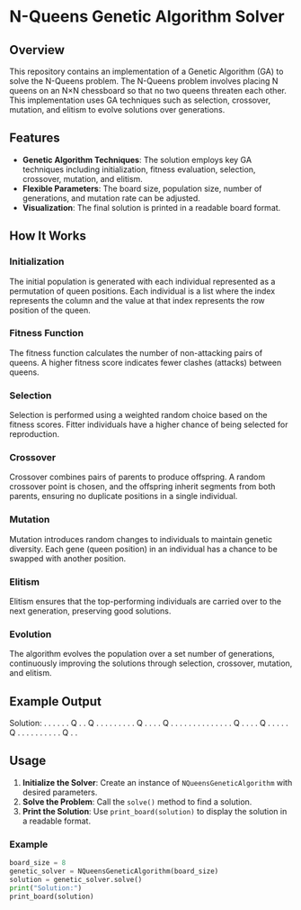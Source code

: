 # N-Queens Genetic Algorithm Solver

## Overview

This repository contains an implementation of a Genetic Algorithm (GA) to solve the N-Queens problem. The N-Queens problem involves placing N queens on an N×N chessboard so that no two queens threaten each other. This implementation uses GA techniques such as selection, crossover, mutation, and elitism to evolve solutions over generations.

## Features

- **Genetic Algorithm Techniques**: The solution employs key GA techniques including initialization, fitness evaluation, selection, crossover, mutation, and elitism.
- **Flexible Parameters**: The board size, population size, number of generations, and mutation rate can be adjusted.
- **Visualization**: The final solution is printed in a readable board format.

## How It Works

### Initialization

The initial population is generated with each individual represented as a permutation of queen positions. Each individual is a list where the index represents the column and the value at that index represents the row position of the queen.

### Fitness Function

The fitness function calculates the number of non-attacking pairs of queens. A higher fitness score indicates fewer clashes (attacks) between queens.

### Selection

Selection is performed using a weighted random choice based on the fitness scores. Fitter individuals have a higher chance of being selected for reproduction.

### Crossover

Crossover combines pairs of parents to produce offspring. A random crossover point is chosen, and the offspring inherit segments from both parents, ensuring no duplicate positions in a single individual.

### Mutation

Mutation introduces random changes to individuals to maintain genetic diversity. Each gene (queen position) in an individual has a chance to be swapped with another position.

### Elitism

Elitism ensures that the top-performing individuals are carried over to the next generation, preserving good solutions.

### Evolution

The algorithm evolves the population over a set number of generations, continuously improving the solutions through selection, crossover, mutation, and elitism.

## Example Output
Solution:
. . . . . . Q .
. Q . . . . . .
. . . Q . . . .
Q . . . . . . .
. . . . . . . Q
. . . . Q . . .
. . Q . . . . .
. . . . . Q . .

## Usage

1. **Initialize the Solver**: Create an instance of `NQueensGeneticAlgorithm` with desired parameters.
2. **Solve the Problem**: Call the `solve()` method to find a solution.
3. **Print the Solution**: Use `print_board(solution)` to display the solution in a readable format.

### Example

```python
board_size = 8
genetic_solver = NQueensGeneticAlgorithm(board_size)
solution = genetic_solver.solve()
print("Solution:")
print_board(solution)

